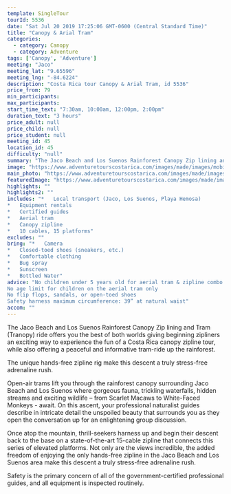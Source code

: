 ```yaml
---
template: SingleTour
tourId: 5536
date: "Sat Jul 20 2019 17:25:06 GMT-0600 (Central Standard Time)"
title: "Canopy & Arial Tram"
categories: 
  - category: Canopy
  - category: Adventure
tags: ['Canopy', 'Adventure']
meeting: "Jaco"
meeting_lat: "9.65596"
meeting_lng: "-84.6224"
description: "Costa Rica tour Canopy & Arial Tram, id 5536"
price_from: 79
min_participants: 
max_participants: 
start_time_text: "7:30am, 10:00am, 12:00pm, 2:00pm"
duration_text: "3 hours"
price_adult: null
price_child: null
price_student: null
meeting_id: 45
location_id: 45
difficulty: "null"
summary: "The Jaco Beach and Los Suenos Rainforest Canopy Zip lining and Tram (Tranopy) ride offers you the best of both worlds giving beginning zipliners an exciting way to…"
image: "https://www.adventuretourscostarica.com/images/made/images/mobile/costa-rica-canopy-tours-m_320_250_c1.jpg"
main_photo: "https://www.adventuretourscostarica.com/images/made/images/mobile/costa-rica-canopy-tours-m_320_250_c1.jpg"
featuredImage: "https://www.adventuretourscostarica.com/images/made/images/mobile/costa-rica-canopy-tours-m_320_250_c1.jpg"
highlights: ""
highlights2: ""
includes: "*   Local transport (Jaco, Los Suenos, Playa Hemosa)
*   Equipment rentals
*   Certified guides
*   Aerial tram
*   Canopy zipline
*   10 cables, 15 platforms"
excludes: ""
bring: "*   Camera
*   Closed-toed shoes (sneakers, etc.)
*   Comfortable clothing
*   Bug spray
*   Sunscreen
*   Bottled Water"
advice: "No children under 5 years old for aerial tram & zipline combo  
No age limit for children on the aerial tram only  
No flip flops, sandals, or open-toed shoes  
Safety harness maximum circumference: 39” at natural waist"
accom: ""
---
```

The Jaco Beach and Los Suenos Rainforest Canopy Zip lining and Tram (Tranopy) ride offers you the best of both worlds giving beginning zipliners an exciting way to experience the fun of a Costa Rica canopy zipline tour, while also offering a peaceful and informative tram-ride up the rainforest.

The unique hands-free zipline rig make this descent a truly stress-free adrenaline rush.

Open-air trams lift you through the rainforest canopy surrounding Jaco Beach and Los Suenos where gorgeous fauna, trickling waterfalls, hidden streams and exciting wildlife – from Scarlet Macaws to White-Faced Monkeys - await. On this ascent, your professional naturalist guides describe in intricate detail the unspoiled beauty that surrounds you as they open the conversation up for an enlightening group discussion.

Once atop the mountain, thrill-seekers harness up and begin their descent back to the base on a state-of-the-art 15-cable zipline that connects this series of elevated platforms. Not only are the views incredible, the added freedom of enjoying the only hands-free zipline in the Jaco Beach and Los Suenos area make this descent a truly stress-free adrenaline rush.

Safety is the primary concern of all of the government-certified professional guides, and all equipment is inspected routinely.